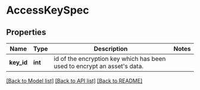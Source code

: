 # AccessKeySpec

## Properties
Name | Type | Description | Notes
------------ | ------------- | ------------- | -------------
**key_id** | **int** | id of the encryption key which has been used to encrypt an asset&#x27;s data. | 

[[Back to Model list]](../README.md#documentation-for-models) [[Back to API list]](../README.md#documentation-for-api-endpoints) [[Back to README]](../README.md)

